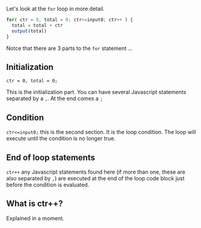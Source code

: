 Let's look at the `for` loop in more detail.

```javascript
for( ctr = 0, total = 0; ctr<=input0; ctr++ ) {
  total = total + ctr
  output(total)
}
```

Notce that there are 3 parts to the `for` statement ...

## Initialization
`ctr = 0, total = 0; ` 

This is the initialization part. You can have several Javascript statements separated by a `,`. At the end comes a `;`

## Condition
`ctr<=input0;` this is the second section. It is the loop condition. The loop will execute until the condition is no longer true.

## End of loop statements
`ctr++` any Javascript statements found here (if more than one, these are also separated by `,`) are executed at the end of the loop code block just before the condition is evaluated. 

## What is ctr++?
Explained in a moment.